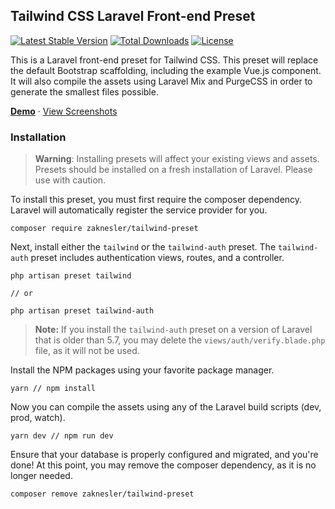 ## Tailwind CSS Laravel Front-end Preset

[![Latest Stable Version](https://poser.pugx.org/zaknesler/tailwind-preset/v/stable)](https://packagist.org/packages/zaknesler/tailwind-preset)
[![Total Downloads](https://poser.pugx.org/zaknesler/tailwind-preset/downloads)](https://packagist.org/packages/zaknesler/tailwind-preset)
[![License](https://poser.pugx.org/zaknesler/tailwind-preset/license)](https://packagist.org/packages/zaknesler/tailwind-preset)

This is a Laravel front-end preset for Tailwind CSS. This preset will replace the default Bootstrap scaffolding, including the example Vue.js component. It will also compile the assets using Laravel Mix and PurgeCSS in order to generate the smallest files possible.

[**Demo**](https://preset.zaknesler.com) &middot; [View Screenshots](preview.md)

### Installation

> **Warning**: Installing presets will affect your existing views and assets. Presets should be installed on a fresh installation of Laravel. Please use with caution.

To install this preset, you must first require the composer dependency. Laravel will automatically register the service provider for you.

```
composer require zaknesler/tailwind-preset
```

Next, install either the `tailwind` or the `tailwind-auth` preset. The `tailwind-auth` preset includes authentication views, routes, and a controller.

```
php artisan preset tailwind

// or

php artisan preset tailwind-auth
```

> **Note:** If you install the `tailwind-auth` preset on a version of Laravel that is older than 5.7, you may delete the `views/auth/verify.blade.php` file, as it will not be used.

Install the NPM packages using your favorite package manager.

```
yarn // npm install
```

Now you can compile the assets using any of the Laravel build scripts (dev, prod, watch).

```
yarn dev // npm run dev
```

Ensure that your database is properly configured and migrated, and you're done! At this point, you may remove the composer dependency, as it is no longer needed.

```
composer remove zaknesler/tailwind-preset
```
